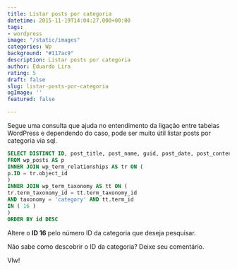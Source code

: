 ```yaml
---
title: Listar posts por categoria
datetime: 2015-11-19T14:04:27.000+00:00
tags:
- wordpress
image: "/static/images"
categories: Wp
background: "#117ac9"
description: Listar posts por categoria
author: Eduardo Lira
rating: 5
draft: false
slug: listar-posts-por-categoria
ogImage: ''
featured: false

---
```

Segue uma consulta que ajuda no entendimento da ligação entre tabelas WordPress e dependendo do caso, pode ser muito útil listar posts por categoria via sql.

```sql
SELECT DISTINCT ID, post_title, post_name, guid, post_date, post_content
FROM wp_posts AS p
INNER JOIN wp_term_relationships AS tr ON (
p.ID = tr.object_id
)
INNER JOIN wp_term_taxonomy AS tt ON (
tr.term_taxonomy_id = tt.term_taxonomy_id
AND taxonomy = 'category' AND tt.term_id
IN ( 16 )
)
ORDER BY id DESC
```

Altere o **ID 16** pelo número ID da categoria que deseja pesquisar.

Não sabe como descobrir o ID da categoria? Deixe seu comentário.

Vlw!
